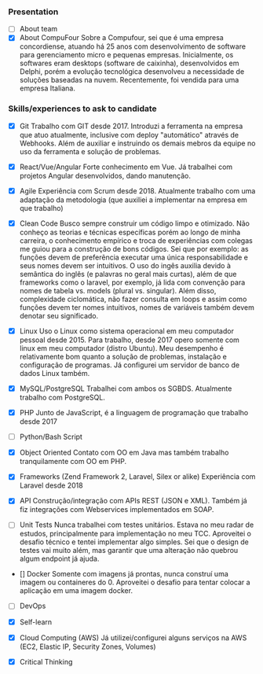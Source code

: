 ### Presentation
- [ ] About team
- [x] About CompuFour
Sobre a Compufour, sei que é uma empresa concordiense, atuando há 25 anos com desenvolvimento de software para gerenciamento micro e pequenas empresas. Inicialmente, os softwares eram desktops (software de caixinha), desenvolvidos em Delphi, porém a evolução tecnológica desenvolveu a necessidade de soluções baseadas na nuvem. Recentemente, foi vendida para uma empresa Italiana. 

### Skills/experiences to ask to candidate

- [x] Git
Trabalho com GIT desde 2017. Introduzi a ferramenta na empresa que atuo atualmente, inclusive com deploy "automático" através de Webhooks. Além de auxiliar e instruindo os demais mebros da equipe no uso da ferramenta e solução de problemas.

- [x] React/Vue/Angular
Forte conhecimento em Vue. Já trabalhei com projetos Angular desenvolvidos, dando manutenção.

- [X] Agile
Experiência com Scrum desde 2018. Atualmente trabalho com uma adaptação da metodologia (que auxiliei a implementar na empresa em que trabalho)

- [X] Clean Code
Busco sempre construir um código limpo e otimizado. Não conheço as teorias e técnicas específicas porém ao longo de minha carreira,  o conhecimento empírico e troca de experiências com colegas me guiou para a construção de bons códigos. Sei que por exemplo: as funções devem de preferẽncia executar uma única responsabilidade e seus nomes devem ser intuitivos. O uso do ingês auxilia devido à semântica do inglês (e palavras no geral mais curtas), além de que frameworks como o laravel, por exemplo, já lida com convenção para nomes de tabela vs. models (plural vs. singular). Além disso, complexidade ciclomática, não fazer consulta em loops e assim como funções devem ter nomes intuitivos, nomes de variáveis também devem denotar seu significado.

- [X] Linux
Uso o Linux como sistema operacional em meu computador pessoal desde 2015. Para trabalho, desde 2017 opero somente com linux em meu computador (distro Ubuntu). Meu desempenho é relativamente bom quanto a solução de problemas, instalação e configuração de programas. Já configurei um servidor de banco de dados Linux também.

- [X] MySQL/PostgreSQL
Trabalhei com ambos os SGBDS. Atualmente trabalho com PostgreSQL.

- [X] PHP
Junto de JavaScript, é a linguagem de programação que trabalho desde 2017

- [ ] Python/Bash Script

- [X] Object Oriented
Contato com OO em Java mas também trabalho tranquilamente com OO em PHP.

- [X] Frameworks (Zend Framework 2, Laravel, Silex or alike)
Experiência com Laravel desde 2018

- [X] API
Construção/integração com APIs REST (JSON e XML). Também já fiz integrações com Webservices implementados em SOAP.

- [ ] Unit Tests
Nunca trabalhei com testes unitários. Estava no meu radar de estudos, principalmente para implementação no meu TCC. Aproveitei o desafio técnico e tentei implementar algo simples. Sei que o design de testes vai muito além, mas garantir que uma alteração não quebrou algum endpoint já ajuda.

- [] Docker
Somente com imagens já prontas, nunca construí uma imagem ou containeres do 0. Aproveitei o desafio para tentar colocar a aplicação em uma imagem docker.

- [ ] DevOps
- [X] Self-learn
- [X] Cloud Computing (AWS)
Já utilizei/configurei alguns serviços na AWS (EC2, Elastic IP, Security Zones, Volumes)

- [X] Critical Thinking
